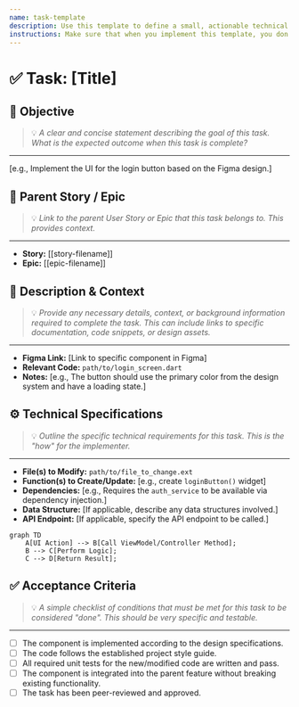 ```yaml
---
name: task-template
description: Use this template to define a small, actionable technical task that is part of a larger story or epic.
instructions: Make sure that when you implement this template, you don't include these instructions or any other front matter from this template in your work. Output should always and only be the markdown part outside of the front matter. Never include any tags like <example>, <commentary>, or similar tags - these serve only to increase clarity about implementation. Always use single [ ] brackets to indicate instructions the implementer should follow. When referencing other documents from this project, use wikilinks format [[filename]] to reference them. Do not include the file extension or path.
---
```

# ✅ Task: [Title]

## 🎯 Objective
> 💡 *A clear and concise statement describing the goal of this task. What is the expected outcome when this task is complete?*
---
[e.g., Implement the UI for the login button based on the Figma design.]

## 🔗 Parent Story / Epic
> 💡 *Link to the parent User Story or Epic that this task belongs to. This provides context.*
---
*   **Story:** [[story-filename]]
*   **Epic:** [[epic-filename]]

## 📝 Description & Context
> 💡 *Provide any necessary details, context, or background information required to complete the task. This can include links to specific documentation, code snippets, or design assets.*
---
*   **Figma Link:** [Link to specific component in Figma]
*   **Relevant Code:** `path/to/login_screen.dart`
*   **Notes:** [e.g., The button should use the primary color from the design system and have a loading state.]

## ⚙️ Technical Specifications
> 💡 *Outline the specific technical requirements for this task. This is the "how" for the implementer.*
---
*   **File(s) to Modify:** `path/to/file_to_change.ext`
*   **Function(s) to Create/Update:** [e.g., create `loginButton()` widget]
*   **Dependencies:** [e.g., Requires the `auth_service` to be available via dependency injection.]
*   **Data Structure:** [If applicable, describe any data structures involved.]
*   **API Endpoint:** [If applicable, specify the API endpoint to be called.]

```mermaid
graph TD
    A[UI Action] --> B[Call ViewModel/Controller Method];
    B --> C[Perform Logic];
    C --> D[Return Result];
```

## ✅ Acceptance Criteria
> 💡 *A simple checklist of conditions that must be met for this task to be considered "done". This should be very specific and testable.*
---
- [ ] The component is implemented according to the design specifications.
- [ ] The code follows the established project style guide.
- [ ] All required unit tests for the new/modified code are written and pass.
- [ ] The component is integrated into the parent feature without breaking existing functionality.
- [ ] The task has been peer-reviewed and approved.
